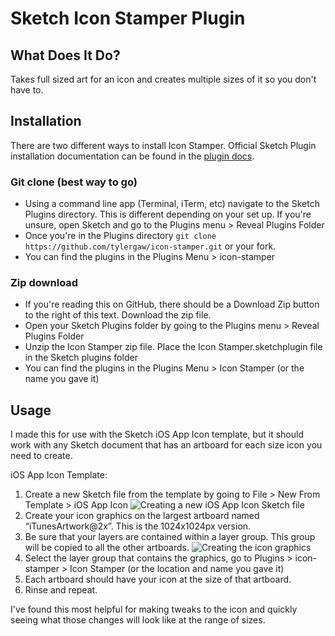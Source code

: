 # Sketch Icon Stamper Plugin

## What Does It Do?

Takes full sized art for an icon and creates multiple sizes of it so you don't
have to.

## Installation
There are two different ways to install Icon Stamper. Official Sketch Plugin installation
documentation can be found in the [plugin docs](http://bohemiancoding.com/sketch/support/developer/01-introduction/01.html).

### Git clone (best way to go)
 - Using a command line app (Terminal, iTerm, etc) navigate to the Sketch Plugins
 directory. This is different depending on your set up. If you're unsure, open
 Sketch and go to the Plugins menu > Reveal Plugins Folder
 - Once you're in the Plugins directory `git clone https://github.com/tylergaw/icon-stamper.git` or your fork.
 - You can find the plugins in the Plugins Menu > icon-stamper

### Zip download
 - If you're reading this on GitHub, there should be a Download Zip button to the
 right of this text. Download the zip file.
 - Open your Sketch Plugins folder by going to the Plugins menu > Reveal Plugins Folder
 - Unzip the Icon Stamper zip file. Place the Icon Stamper.sketchplugin file in the Sketch plugins folder
 - You can find the plugins in the Plugins Menu > Icon Stamper (or the name you gave it)

## Usage

I made this for use with the Sketch iOS App Icon template, but it should work
with any Sketch document that has an artboard for each size icon you need to create.

iOS App Icon Template:

1. Create a new Sketch file from the template by going to File > New From Template >
iOS App Icon
![Creating a new iOS App Icon Sketch file](http://f.cl.ly/items/3O1U3R3h0E0w2F0y0j47/stamper-screens.png)
2. Create your icon graphics on the largest artboard named “iTunesArtwork@2x”. This
is the 1024x1024px version.
3. Be sure that your layers are contained within a layer group. This group will
be copied to all the other artboards.
![Creating the icon graphics](http://f.cl.ly/items/0P0d2C2Y270d1A04273s/icon-stamper-in-use.png)
4. Select the layer group that contains the graphics, go to Plugins > icon-stamper > Icon Stamper
(or the location and name you gave it)
5. Each artboard should have your icon at the size of that artboard.
6. Rinse and repeat.

I've found this most helpful for making tweaks to the icon and quickly seeing
what those changes will look like at the range of sizes.
